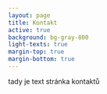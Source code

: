 ```yaml
---
layout: page
title: Kontakt
active: true
background: bg-gray-800
light-texts: true
margin-top: true
margin-bottom: true
---
```

tady je text stránka kontaktů

